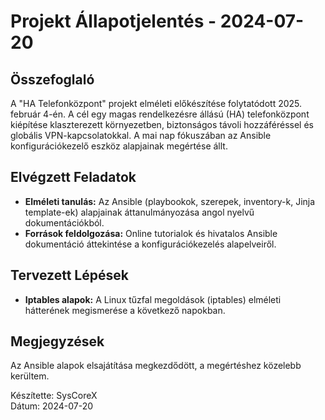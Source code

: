 # Projekt Állapotjelentés - 2024-07-20

## Összefoglaló
A "HA Telefonközpont" projekt elméleti előkészítése folytatódott 2025. február 4-én. A cél egy magas rendelkezésre állású (HA) telefonközpont kiépítése klaszterezett környezetben, biztonságos távoli hozzáféréssel és globális VPN-kapcsolatokkal. A mai nap fókuszában az Ansible konfigurációkezelő eszköz alapjainak megértése állt.

## Elvégzett Feladatok
- **Elméleti tanulás:** Az Ansible (playbookok, szerepek, inventory-k, Jinja template-ek) alapjainak áttanulmányozása angol nyelvű dokumentációkból.
- **Források feldolgozása:** Online tutorialok és hivatalos Ansible dokumentáció áttekintése a konfigurációkezelés alapelveiről.

## Tervezett Lépések
- **Iptables alapok:** A Linux tűzfal megoldások (iptables) elméleti hátterének megismerése a következő napokban.

## Megjegyzések
Az Ansible alapok elsajátítása megkezdődött, a megértéshez közelebb kerültem.

Készítette: SysCoreX  
Dátum: 2024-07-20
